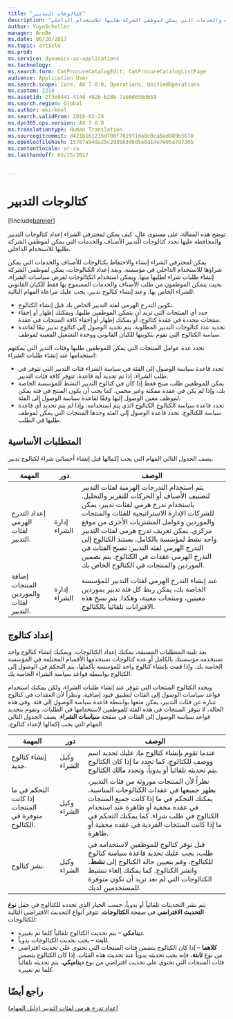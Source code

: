 ```yaml
---
title: "كتالوجات التدبير"
description: "توضح هذه المقالة، على مستوى عالٍ، كيف يمكن لمحترفي الشراء إعداد كتالوجات التدبير والمحافظة عليها تحدد كتالوجات التدبير الأصناف والخدمات التي يمكن لموظفي الشركة طلبها للاستخدام الداخلي."
author: YuyuScheller
manager: AnnBe
ms.date: 06/20/2017
ms.topic: article
ms.prod: 
ms.service: dynamics-ax-applications
ms.technology: 
ms.search.form: CatProcureCatalogEdit, CatProcureCatalogListPage
audience: Application User
ms.search.scope: Core, AX 7.0.0, Operations, UnifiedOperations
ms.custom: 2214
ms.assetid: 2f3e0441-414d-402b-b28b-7ab0d650d658
ms.search.region: Global
ms.author: mkirknel
ms.search.validFrom: 2016-02-28
ms.dyn365.ops.version: AX 7.0.0
ms.translationtype: Human Translation
ms.sourcegitcommit: d421b161216d700f7819f1da8c0ca8ad089b5670
ms.openlocfilehash: 15767a54da25c293bb3d6d5e0a14e7e05a7d730b
ms.contentlocale: ar-sa
ms.lasthandoff: 05/25/2017


---
```


# <a name="procurement-catalogs"></a>كتالوجات التدبير

[!include[banner](../includes/banner.md)]


توضح هذه المقالة، على مستوى عالٍ، كيف يمكن لمحترفي الشراء إعداد كتالوجات التدبير والمحافظة عليها تحدد كتالوجات التدبير الأصناف والخدمات التي يمكن لموظفي الشركة طلبها للاستخدام الداخلي.

يمكن لمحترفي الشراء إنشاء والاحتفاظ بكتالوجات للأصناف والخدمات التي يمكن شراؤها للاستخدام الداخلي في مؤسسة. وبعد إعداد الكتالوجات، يمكن لموظفي الشركة إنشاء طلبات شراء لطلبها منها. ويمكن استخدام الكتالوجات لفرض سياسات الشراء، بحيث يتمكن الموظفون من طلب الأصناف والخدمات المسموح بها فقط للكيان القانوني للشراء الخاص بها. وعند إنشاء كتالوج تدبير، يجب عليك مراعاة المهام التالية:

-   تكوين التدرج الهرمي لفئة التدبير الخاص بك قبل إنشاء الكتالوج.
-   حدد أي المنتجات التي تريد أن يتمكن الموظفين طلبها. ويمكنك إظهار أو إخفاء منتجات محددة في عقدة كتالوج، أو يمكنك إظهار أو إخفاء كافة المنتجات في عقدة.‬
-   تحديد عدد كتالوجات التدبير المطلوبة. يتم تحديد الوصول إلى كتالوج تدبير تبعًا لقاعدة سياسة الكتالوج التي تقوم بتكوينها للكيان القانوني ووحدة التشغيل المعينة لموظف.

تحدد عدة عوامل المنتجات التي يمكن للموظفين طلبها وفئات التدير التي يمكنهم استخدامها عند إنشاء طلبات الشراء:

-   تحدد قاعدة سياسة الوصول إلى الفئة في سياسة الشراء فئات التدبير التي تتوفر في طلب الشراء. إذا تم تحديد أية قاعدة، تتوفر كافة فئات التدبير.
-   يمكن للموظفين طلب منتج فقط إذا كان في كتالوج التدبير النشط للمؤسسة الخاصة بك، وإذا لم يكن في عقدة ممكنة وغير مخفي. كما يجب أن يكون المنتج في فئة يمكن لموظف معين الوصول إليها وفقًا لقاعدة سياسة الوصول إلى الفئة.
-   تحدد قاعدة سياسة الكتالوج الكتالوج الذي يتم استخدامه. وإذا لم يتم تحديد أي قاعدة سياسة للكتالوج، تحدد قاعدة الوصول إلى الفئة وحدها المنتجات التي يمكن لموظف طلبها في الطلب.

## <a name="prerequisites"></a>المتطلبات الأساسية
يصف الجدول التالي المهام التي يجب إكمالها قبل إنشاء أخصائي شراء لكتالوج تدبير.

| المهمة                                                | دور               | الوصف                                                                                                                                                                                                                                                                                                                                                                                                                                                                                                             |
|-----------------------------------------------------|--------------------|-------------------------------------------------------------------------------------------------------------------------------------------------------------------------------------------------------------------------------------------------------------------------------------------------------------------------------------------------------------------------------------------------------------------------------------------------------------------------------------------------------------------------|
| إعداد التدرج الهرمي لفئات التدبير.            | إدارة الشراء | يتم استخدام التدرجات الهرمية لفئات التدبير لتصنيف الأصناف أو الحركات للتقرير والتحليل. باستخدام تدرج هرمي لفئات تدبير، يمكن للشركات الإدارة الاستراتيجية للفئات والمنتجات والموردين وعوامل المشتريات الأخرى من موقع مركزي. يمكن تعريف تدرج هرمي لفئات التدبير واحد نشط لمؤسسة بالكامل. يستند الكتالوج إلى التدرج الهرمي لفئة التدبير: تصبح الفئات في التدرج الهرمي عقدات في الكتالوج. يتم تضمين الموردين والمنتجات في الكتالوج الخاص بك. |
| إضافة المنتجات والموردين لفئات التدبير. | إدارة الشراء | عند إنشاء التدرج الهرمي لفئات التدبير للمؤسسة الخاصة بك، يمكن ربط كل فئة تدبير بموردين معينين، ومنتجات معينة، وهكذا. يتم نسخ هذه الاقترانات تلقائياً بالكتالوج.                                                                                                                                                                                                                                                                                           |

## <a name="setting-up-a-catalog"></a>إعداد كتالوج
بعد تلبية المتطلبات المسبقة، يمكنك إعداد الكتالوجات. ويمكنك إنشاء كتالوج واحد تستخدمه مؤسستك بالكامل أو عدة كتالوجات تستخدمها الأقسام المختلفة في المؤسسة الخاصة بك. وإذا قمت بإنشاء كتالوج واحد للمؤسسة بأكملها، يتم التحكم في الوصول إلى الكتالوج بواسطة قواعد سياسة الشراء الخاصة بك.  

ويحدد الكتالوج المنتجات التي تتوفر عند إنشاء طلبات الشراء، ولكن يمكنك استخدام قواعد سياسات الوصول إلى الفئات لتطبيق قيود إضافية. ونظراً لأن العقدات في كتالوج عبارة عن فئات التدبير، يمكن منعها بواسطة قاعدة سياسة الوصول إلى فئة. ‏‫وفي هذه الحالة، لا تتوفر المنتجات في هذه الفئة للموظفين لاستخدامها في الطلبات. وتقوم بتحديد قواعد سياسة الوصول إلى الفئات في صفحة **سياسات الشراء**. يصف الجدول التالي المهام التي يجب إكمالها لإعداد كتالوج.

| المهمة                                                   | دور             | الوصف                                                                                                                                                                                                                                                                                                                  |
|--------------------------------------------------------|------------------|------------------------------------------------------------------------------------------------------------------------------------------------------------------------------------------------------------------------------------------------------------------------------------------------------------------------------|
| إنشاء كتالوج جديد.                                  | وكيل الشراء | عندما تقوم بإنشاء كتالوج ما، عليك تحديد اسم ووصف للكتالوج. كما تحدد ما إذا كان الكتالوج يتم تحديثه تلقائياً أو يدوياً، وتحدد مالك الكتالوج.                                                                                                                                      |
| التحكم في ما إذا كانت المنتجات متوفرة في الكتالوج. | وكيل الشراء | نظراً لأن المنتجات موروثة من فئات التدبير، يظهر جميعها في عقدات الكتالوجات المناسبة. يمكنك التحكم في ما إذا كانت جميع المنتجات في عقده مخفية أو ظاهرة عند استخدام الكتالوج في طلب شراء. كما يمكنك التحكم في ما إذا كانت المنتجات الفردية في عقده مخفية أو ظاهرة. |
| نشر كتالوج.                                   | وكيل الشراء | قبل توفر كتالوج للموظفين لاستخدامه في طلب، يجب عليك تحديد قاعدة سياسة كتالوج للكتالوج، وقم بتعيين حالة الكتالوج إلى **نشط**، وانشر الكتالوج. كما يمكنك إلغاء تنشيط الكتالوجات التي لم تعد تريد أن تكون متوفرة للمستخدمين لديك.                                              |

يتم نشر التحديثات تلقائياً أو يدوياً، حسب الخيار الذي تحدده للكتالوج في حقل **نوع التحديث الافتراضي** في صفحة **الكتالوجات**. تتوفر أنواع التحديث الافتراضي التالية للكتالوجات:

-   **دينامكي** – يتم تحديث الكتالوج تلقائياً كلما تم تغييره.
-   **ثابت** – يجب تحديث الكتالوجات يدوياً.
-   **كلاهما** – إذا كان الكتالوج يتضمن فئات المنتجات التي تحتوي على تحديث افتراضي من نوع **ثابتة**، فإنه يجب تحديثه يدوياً عند تحديث هذه الفئات. إذا كان الكتالوج يتضمن فئات المنتجات التي تحتوي على تحديث افتراضي من نوع **ديناميكي**، يتم تحديثه تلقائياً كلما تم تغييره.


<a name="see-also"></a>راجع أيضًا
--------

[إعداد تدرج هرمي لفئات التدبير (دليل المهام)](http://ax.help.dynamics.com/en/wiki/set-up-a-procurement-category-hierarchy/)




